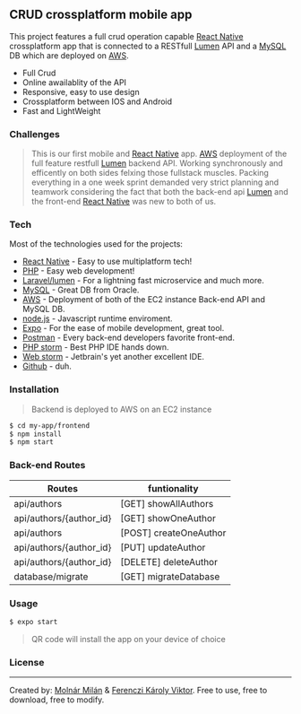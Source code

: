## CRUD crossplatform mobile app

This project features a full crud operation capable [React Native] crossplatform app that is connected to a RESTfull [Lumen] API and a [MySQL] DB which are deployed on [AWS].

  - Full Crud
  - Online awailablity of the API
  - Responsive, easy to use design
  - Crossplatform between IOS and Android
  - Fast and LightWeight

### Challenges

>This is our first mobile and [React Native] app.
>[AWS] deployment of the full feature restfull [Lumen] backend API.
>Working synchronously and efficently on both sides felxing those fullstack muscles.
>Packing everything in a one week sprint demanded very strict planning and teamwork considering the fact that both the back-end api [Lumen] and the front-end [React Native] was new to both of us.


### Tech

Most of the technologies used for the projects:

* [React Native] - Easy to use multiplatform tech!
* [PHP] - Easy web development!
* [Laravel/lumen] - For a lightning fast microservice and much more.
* [MySQL] - Great DB from Oracle.
* [AWS] - Deployment of both of the EC2 instance Back-end API and MySQL DB.
* [node.js] - Javascript runtime enviroment.
* [Expo] - For the ease of mobile development, great tool.
* [Postman] - Every back-end developers favorite front-end.
* [PHP storm] - Best PHP IDE hands down.
* [Web storm] - Jetbrain's yet another excellent IDE.
* [Github] - duh.

### Installation
>Backend is deployed to AWS on an EC2 instance
```sh
$ cd my-app/frontend
$ npm install
$ npm start
```

### Back-end Routes

| Routes | funtionality |
| ------ | ------ |
| api/authors | [GET] showAllAuthors |
| api/authors/{author_id} | [GET] showOneAuthor |
| api/authors | [POST] createOneAuthor |
| api/authors/{author_id} | [PUT] updateAuthor |
| api/authors/{author_id} | [DELETE] deleteAuthor|
| database/migrate | [GET] migrateDatabase|



### Usage

```sh
$ expo start
```
>QR code will install the app on your device of choice


### License
----
Created by: [Molnár Milán] & [Ferenczi Károly Viktor].
Free to use, free to download, free to modify.

[//]: # (These are reference links used in the body of this note and get stripped out when the markdown processor does its job. There is no need to format nicely because it shouldn't be seen. Thanks SO - http://stackoverflow.com/questions/4823468/store-comments-in-markdown-syntax)


   [React Native]: <https://reactnative.dev/>
   [git-repo-url]: <https://github.com/joemccann/dillinger.git>
   [john gruber]: <http://daringfireball.net>
   [df1]: <http://daringfireball.net/projects/markdown/>
   [markdown-it]: <https://github.com/markdown-it/markdown-it>
   [Ace Editor]: <http://ace.ajax.org>
   [node.js]: <http://nodejs.org>
   [Twitter Bootstrap]: <http://twitter.github.com/bootstrap/>
   [jQuery]: <http://jquery.com>
   [@tjholowaychuk]: <http://twitter.com/tjholowaychuk>
   [express]: <http://expressjs.com>
   [AngularJS]: <http://angularjs.org>
   [Gulp]: <http://gulpjs.com>
   [MySQL]: <https://www.mysql.com/>
   [Github]: <https://github.com/>
   [Bootstrap]: <https://getbootstrap.com/>
   [jQuery]: <http://jquery.com>
   [Laravel]: <https://laravel.com/>
   [Php]: <https://www.php.net/>
   [PHP storm]: <https://www.jetbrains.com/phpstorm/>
   [Laravel/lumen]: <https://lumen.laravel.com/>
   [Lumen]: <https://lumen.laravel.com/>
   [Postman]: <https://www.postman.com/>
   [Web Storm]: <https://www.jetbrains.com/webstorm/>
   [AWS]: <https://aws.amazon.com/>
   [Expo]: <https://expo.io/>
   [Molnár Milán]: <https://github.com/MilanMolnar>
   [Ferenczi Károly Viktor]: <https://github.com/viktorferenczi>

   [PlDb]: <https://github.com/joemccann/dillinger/tree/master/plugins/dropbox/README.md>
   [PlGh]: <https://github.com/joemccann/dillinger/tree/master/plugins/github/README.md>
   [PlGd]: <https://github.com/joemccann/dillinger/tree/master/plugins/googledrive/README.md>
   [PlOd]: <https://github.com/joemccann/dillinger/tree/master/plugins/onedrive/README.md>
   [PlMe]: <https://github.com/joemccann/dillinger/tree/master/plugins/medium/README.md>
   [PlGa]: <https://github.com/RahulHP/dillinger/blob/master/plugins/googleanalytics/README.md>
